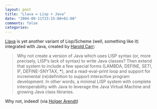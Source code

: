 ```yaml
---
layout: post
title: "Llava = Lisp + Java"
date: "2004-09-11T23:15:00+01:00"
comments: false
categories: 
---
```


<p><a href="http://llava.org/">Llava</a> is yet another variant of Lisp/Scheme (well, something like it) integrated with Java, created by <a href="http://haroldcarr.net/computers/llava/2004-09-06-llavaLaborDayRelease.html">Harold Carr</a>:</p>

<blockquote>
<p>Why not create a version of Java which uses LISP syntax (or, more precisely, LISP&#8217;s lack of syntax) to write Java classes? Then extend that system to include a few special forms (LAMBDA, DEFINE, SET!, IF, DEFINE-SNYTAX, <strong>*</strong>), and a read-eval-print loop and support for incremental (re)definition to support interactive program development. In other words, a minimal LISP system with complete interoperability with Java to leverage the Java Virtual Machine and growing Java class libraries.</p>
</blockquote>

<p>Why not, indeed! (via <a href="http://www.holgerarendt.de/uncommented/">Holger Arendt</a>)</p>


